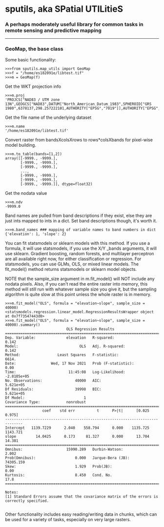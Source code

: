 # sputils, aka SPatial UTILitieS

### A perhaps moderately useful library for common tasks in remote sensing and predictive mapping

-------------------------------------------------------------------------------

### GeoMap, the base class

Some basic functionality:
```
>>>from sputils.map_utils import GeoMap
>>>f = "/home/es182091e/libtest.tif"
>>>m = GeoMap(f)
```

Get the WKT projection info
```
>>>m.proj
'PROJCS["NAD83 / UTM zone 13N",GEOGCS["NAD83",DATUM["North_American_Datum_1983",SPHEROID["GRS 1980",6378137,298.257222101,AUTHORITY["EPSG","7019"]],AUTHORITY["EPSG","6269"]],PRIMEM["Greenwich",0,AUTHORITY["EPSG","8901"]],UNIT["degree",0.0174532925199433,AUTHORITY["EPSG","9122"]],AUTHORITY["EPSG","4269"]],PROJECTION["Transverse_Mercator"],PARAMETER["latitude_of_origin",0],PARAMETER["central_meridian",-105],PARAMETER["scale_factor",0.9996],PARAMETER["false_easting",500000],PARAMETER["false_northing",0],UNIT["metre",1,AUTHORITY["EPSG","9001"]],AXIS["Easting",EAST],AXIS["Northing",NORTH],AUTHORITY["EPSG","26913"]]'
```

Get the file name of the underlying dataset
```
>>>m.name
'/home/es182091e/libtest.tif'
```

Convert raster from bandsXcolsXrows to rows*colsXbands for pixel-wise model building.
```
>>>m.to_table(bands=[1,2]) 
array([[-9999., -9999.],
       [-9999., -9999.],
       [-9999., -9999.],
       ...,
       [-9999., -9999.],
       [-9999., -9999.],
       [-9999., -9999.]], dtype=float32)
```

Get the nodata value
```
>>>m.ndv
-9999.0
```

Band names are pulled from band descriptions if they exist, else they are just ints mapped to ints in a dict. Set band descriptions though, it's worth it.
```
>>>m.band_names ### mapping of variable names to band numbers in dict
{'elevation': 1, 'slope': 2}
```

You can fit statsmodels or sklearn models with this method. If you use a formula, it will use statsmodels, if you use the X/Y _bands arguments, it will use sklearn.
Gradient boosting, random forests, and multilayer perceptron are all available right now, for either classification or regression. For statsmodels, you can use GLMs, OLS, or mixed linear models. The fit_model() method returns statsmodels or sklearn model objects.

NOTE that the sample_size argument in m.fit_model() will NOT include any nodata pixels. Also, if you can't read the entire raster into memory, this method will still run with whatever sample size you give it, but the sampling algorithm is quite slow at this point unless the whole raster is in memory.

```
>>>m.fit_model("OLS", formula = "elevation~slope", sample_size = 40000) 
<statsmodels.regression.linear_model.RegressionResultsWrapper object at 0x7f73547443d0>
>>>m.fit_model("OLS", formula = "elevation~slope", sample_size = 40000).summary()
                            OLS Regression Results
==============================================================================
Dep. Variable:              elevation   R-squared:                       0.142
Model:                            OLS   Adj. R-squared:                  0.142
Method:                 Least Squares   F-statistic:                     6614.
Date:                Wed, 17 Nov 2021   Prob (F-statistic):               0.00
Time:                        11:45:08   Log-Likelihood:            -2.8105e+05
No. Observations:               40000   AIC:                         5.621e+05
Df Residuals:                   39998   BIC:                         5.621e+05
Df Model:                           1
Covariance Type:            nonrobust
==============================================================================
                 coef    std err          t      P>|t|      [0.025      0.975]
------------------------------------------------------------------------------
Intercept   1139.7229      2.040    558.794      0.000    1135.725    1143.721
slope         14.0425      0.173     81.327      0.000      13.704      14.381
==============================================================================
Omnibus:                    15990.289   Durbin-Watson:                   2.002
Prob(Omnibus):                  0.000   Jarque-Bera (JB):            74305.159
Skew:                           1.929   Prob(JB):                         0.00
Kurtosis:                       8.450   Cond. No.                         17.8
==============================================================================

Notes:
[1] Standard Errors assume that the covariance matrix of the errors is correctly specified.


```

Other functionality includes easy reading/writing data in chunks, which can be used for a variety of tasks, especially on very large rasters.
